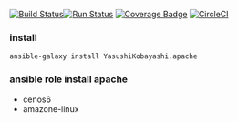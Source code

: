[![Build Status](https://travis-ci.org/YasushiKobayashi/apache.svg?branch=master)](https://travis-ci.org/YasushiKobayashi/apache)[![Run Status](https://api.shippable.com/projects/590c1a23a527e80700a52dcb/badge?branch=master)](https://app.shippable.com/github/YasushiKobayashi/apache)
[![Coverage Badge](https://api.shippable.com/projects/590c1a23a527e80700a52dcb/coverageBadge?branch=master)](https://app.shippable.com/github/YasushiKobayashi/apache)
[![CircleCI](https://circleci.com/gh/YasushiKobayashi/apache.svg?style=svg)](https://circleci.com/gh/YasushiKobayashi/apache)

### install
`ansible-galaxy install YasushiKobayashi.apache`

### ansible role install apache
- cenos6
- amazone-linux

